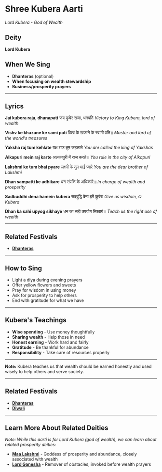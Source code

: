 # Shree Kubera Aarti
*Lord Kubera - God of Wealth*

## Deity
**Lord Kubera**

## When We Sing
- **Dhanteras** (optional)
- **When focusing on wealth stewardship**
- **Business/prosperity prayers**

---

## Lyrics

**Jai kubera raja, dhanapati**
जय कुबेर राजा, धनपति
*Victory to King Kubera, lord of wealth*

**Vishv ke khazane ke sami pati**
विश्व के खजाने के स्वामी पति॥
*Master and lord of the world's treasures*

**Yaksha raj tum kehlate**
यक्ष राज तुम कहलाते
*You are called the king of Yakshas*

**Alkapuri mein raj karte**
अलकापुरी में राज करते॥
*You rule in the city of Alkapuri*

**Lakshmi ke tum bhai pyare**
लक्ष्मी के तुम भाई प्यारे
*You are the dear brother of Lakshmi*

**Dhan sampatti ke adhikare**
धन संपत्ति के अधिकारे॥
*In charge of wealth and prosperity*

**Sadbuddhi dena hamein kubera**
सद्बुद्धि देना हमें कुबेरा
*Give us wisdom, O Kubera*

**Dhan ka sahi upyog sikhaye**
धन का सही उपयोग सिखाये॥
*Teach us the right use of wealth*

---

## Related Festivals

- **[Dhanteras](../section1-festivals/11-dhanteras.md)**

---

## How to Sing
- Light a diya during evening prayers
- Offer yellow flowers and sweets
- Pray for wisdom in using money
- Ask for prosperity to help others
- End with gratitude for what we have

---

## Kubera's Teachings
- **Wise spending** - Use money thoughtfully
- **Sharing wealth** - Help those in need
- **Honest earning** - Work hard and fairly
- **Gratitude** - Be thankful for abundance
- **Responsibility** - Take care of resources properly

---

**Note:** Kubera teaches us that wealth should be earned honestly and used wisely to help others and serve society.

---

## Related Festivals

- **[Dhanteras](../section1-festivals/11-dhanteras.md)**
- **[Diwali](../section1-festivals/12-diwali.md)**

---

## Learn More About Related Deities

*Note: While this aarti is for Lord Kubera (god of wealth), we can learn about related prosperity deities:*

- **[Maa Lakshmi](../section3-deities/07-maa-lakshmi.md)** - Goddess of prosperity and abundance, closely associated with wealth
- **[Lord Ganesha](../section3-deities/03-lord-ganesha.md)** - Remover of obstacles, invoked before wealth prayers